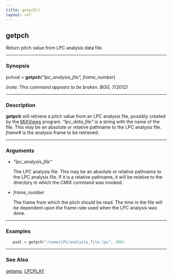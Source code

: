 ```yaml
---
title: getpch()
layout: ref
---
```


## getpch

Return pitch value from LPC analysis data file.

-----

### Synopsis

pchval = **getpch**(*"lpc\_analysis\_file", frame\_number*)

*(note: This command appears to be broken. BGG, 7/2012)*

-----

### Description

**getpch** will retrieve a pitch value from an LPC analysis file,
possibly created by the
[MiXViews](http://music.columbia.edu/~doug/MixViews/MiXViews.html)
program. *"lpc\_data\_file"* is a string with the name of the file. This
may be an absolute or relative pathname to the LPC analysis file.
*frame\#* is the analysis frame to be retrieved.

-----

### Arguments

  - *"lpc\_analysis\_file"*  
      
    The LPC analysis file. This may be an absolute or relative pathname
    to the LPC analysis file. If it is a relative pathname, it will be
    relative to the directory in which the CMIX command was invoked.

  - *frame\_number*  
      
    The frame from which the pitch should be read. The time in the file
    will be dependent upon the frame-rate used when the LPC analysis was
    done.

-----

### Examples

```cpp
   pval = getpch("/some/LPC/analysis_file.lpc", 268)
```

-----

### See Also

[getamp](getamp.html), [LPCPLAY](../instruments/LPCPLAY.html)


